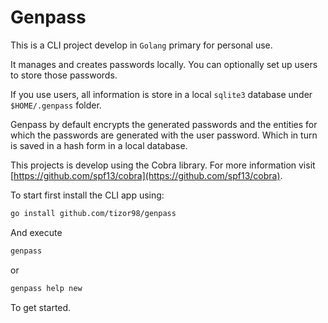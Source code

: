 # Genpass

This is a CLI project develop in `Golang` primary for personal use.

It manages and creates passwords locally. You can optionally set up users to store those passwords.

If you use users, all information is store in a local `sqlite3` database under `$HOME/.genpass` folder.

Genpass by default encrypts the generated passwords and the entities for which the passwords are generated 
with the user password. Which in turn is saved in a hash form in a local database.

This projects is develop using the Cobra library. For more information visit [https://github.com/spf13/cobra](https://github.com/spf13/cobra).

To start first install the CLI app using:
```zsh
go install github.com/tizor98/genpass
``` 
And execute 
```zsh
genpass
``` 
or
```zsh
genpass help new
```
To get started.
